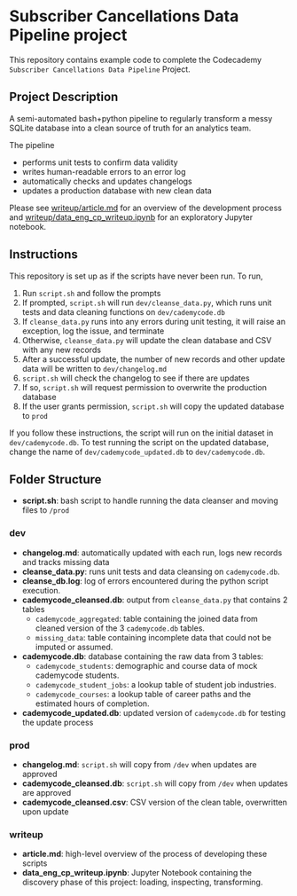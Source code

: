 # Subscriber Cancellations Data Pipeline project

This repository contains example code to complete the Codecademy `Subscriber Cancellations Data Pipeline` Project.

## Project Description

A semi-automated bash+python pipeline to regularly transform a messy SQLite database into a clean source of truth for an analytics team.

The pipeline

- performs unit tests to confirm data validity
- writes human-readable errors to an error log
- automatically checks and updates changelogs
- updates a production database with new clean data

Please see [writeup/article.md](./writeup/article.md) for an overview of the development process and [writeup/data_eng_cp_writeup.ipynb](./writeup/data_eng_cp_writeup.ipynb) for an exploratory Jupyter notebook.

## Instructions

This repository is set up as if the scripts have never been run. To run,

1. Run `script.sh` and follow the prompts
2. If prompted, `script.sh` will run `dev/cleanse_data.py`, which runs unit tests and data cleaning functions on `dev/cademycode.db`
3. If `cleanse_data.py` runs into any errors during unit testing, it will raise an exception, log the issue, and terminate
4. Otherwise, `cleanse_data.py` will update the clean database and CSV with any new records
5. After a successful update, the number of new records and other update data will be written to `dev/changelog.md`
6. `script.sh` will check the changelog to see if there are updates
7. If so, `script.sh` will request permission to overwrite the production database
7. If the user grants permission, `script.sh` will copy the updated database to `prod`

If you follow these instructions, the script will run on the initial dataset in `dev/cademycode.db`. To test running the script on the updated database, change the name of `dev/cademycode_updated.db` to `dev/cademycode.db`.

## Folder Structure
- **script.sh**: bash script to handle running the data cleanser and moving files to `/prod`
### dev
- **changelog.md**: automatically updated with each run, logs new records and tracks missing data
- **cleanse_data.py**: runs unit tests and data cleansing on `cademycode.db`.
- **cleanse_db.log**: log of errors encountered during the python script execution.
- **cademycode_cleansed.db**: output from `cleanse_data.py` that contains 2 tables
    - `cademycode_aggregated`: table containing the joined data from cleaned version of the 3 `cademycode.db` tables.
    - `missing_data`: table containing incomplete data that could not be imputed or assumed.
- **cademycode.db**: database containing the raw data from 3 tables:
    - `cademycode_students`: demographic and course data of mock cademycode students.
    - `cademycode_student_jobs`: a lookup table of student job industries.
    - `cademycode_courses`: a lookup table of career paths and the estimated hours of completion.
- **cademycode_updated.db**: updated version of `cademycode.db` for testing the update process
### prod
- **changelog.md**: `script.sh` will copy from `/dev` when updates are approved
- **cademycode_cleansed.db**:  `script.sh` will copy from `/dev` when updates are approved
- **cademycode_cleansed.csv**: CSV version of the clean table, overwritten upon update
### writeup
- **article.md**: high-level overview of the process of developing these scripts
- **data_eng_cp_writeup.ipynb**: Jupyter Notebook containing the discovery phase of this project: loading, inspecting, transforming.